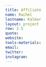 ```yaml
---
title: Affiliate
name: Rachel
lastname: Kalmar
layout: project
row: 2.5
quote: 
website: 
tools-materials: 
email: 
twitter: 
instagram: 
---
```


